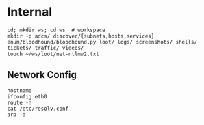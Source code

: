 # Internal

```
cd; mkdir ws; cd ws  # workspace
mkdir -p adcs/ discover/{subnets,hosts,services} enum/bloodhound/bloodhound.py loot/ logs/ screenshots/ shells/ tickets/ traffic/ videos/
touch ~/ws/loot/net-ntlmv2.txt
```




## Network Config

```
hostname
ifconfig eth0
route -n
cat /etc/resolv.conf
arp -a
```
